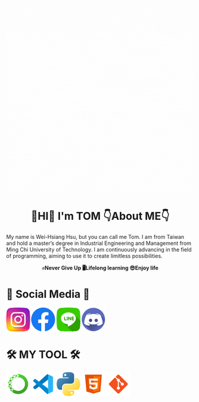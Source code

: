 ![](images/Hello.gif)

# <h1 align="center"> 👋HI👋  **I'm  TOM**  👇About ME👇
My name is Wei-Hsiang Hsu, but you can call me Tom. I am from Taiwan and hold a master’s degree in Industrial Engineering and Management from Ming Chi University of Technology. I am continuously advancing in the field of programming, aiming to use it to create limitless possibilities.  
<p align="center"> ✊<b>Never Give Up<b>   🖥<b>Lifelong learning<b>   😎<b>Enjoy life<b>

# 🤙 Social Media 🤙
[![](images/instagram.png)](https://www.instagram.com/hiiamagoodguy/) 
[![](images/facebook.png)](https://www.facebook.com/xu.w.xiang.77) 
[![](images/line.png)](https://line.me/ti/p/sVGIN-r6h8) 
[![](images/discord.png)](https://discordapp.com/users/1180464720478744576)

# 🛠 MY TOOL 🛠
![](images/anaconda.png) ![](images/vscode.png) ![](images/python.png) ![](images/html.png) ![](images/git.png)
